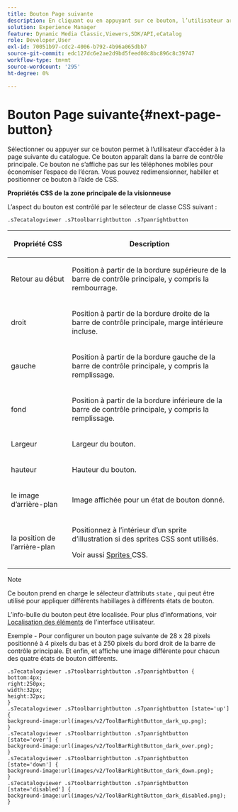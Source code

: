 ```yaml
---
title: Bouton Page suivante
description: En cliquant ou en appuyant sur ce bouton, l’utilisateur arrive à la page suivante du catalogue. Ce bouton apparaît dans la barre de contrôle principale. Ce bouton n'est pas affiché sur les téléphones mobiles pour économiser l'espace de l'écran. Vous pouvez dimensionner, habiller et positionner ce bouton à l’aide de CSS.
solution: Experience Manager
feature: Dynamic Media Classic,Viewers,SDK/API,eCatalog
role: Developer,User
exl-id: 70051b97-cdc2-4006-b792-4b96a065dbb7
source-git-commit: edc127dc6e2ae2d9bd5feed08c8bc896c8c39747
workflow-type: tm+mt
source-wordcount: '295'
ht-degree: 0%

---
```


# Bouton Page suivante{#next-page-button}

Sélectionner ou appuyer sur ce bouton permet à l’utilisateur d’accéder à la page suivante du catalogue. Ce bouton apparaît dans la barre de contrôle principale. Ce bouton ne s’affiche pas sur les téléphones mobiles pour économiser l’espace de l’écran. Vous pouvez redimensionner, habiller et positionner ce bouton à l’aide de CSS.

<!--<a id="section_6C008EE11212461FA744F2540D38C295"></a>-->

**Propriétés CSS de la zone principale de la visionneuse**

L’aspect du bouton est contrôlé par le sélecteur de classe CSS suivant :

`.s7ecatalogviewer .s7toolbarrightbutton .s7panrightbutton`

<table id="table_94EE3F5BBE4547C0B4943471CEE7EDE4"> 
 <thead> 
  <tr> 
   <th colname="col1" class="entry"> <p> Propriété CSS </p> </th> 
   <th colname="col2" class="entry"> <p>Description </p> </th> 
  </tr> 
 </thead>
 <tbody> 
  <tr> 
   <td colname="col1"> <p> <span class="codeph"> Retour au début </span> </p> </td> 
   <td colname="col2"> <p>Position à partir de la bordure supérieure de la barre de contrôle principale, y compris la rembourrage. </p> </td> 
  </tr> 
  <tr> 
   <td colname="col1"> <p> <span class="codeph"> droit </span> </p> </td> 
   <td colname="col2"> <p>Position à partir de la bordure droite de la barre de contrôle principale, marge intérieure incluse. </p> </td> 
  </tr> 
  <tr> 
   <td colname="col1"> <p> <span class="codeph"> gauche </span> </p> </td> 
   <td colname="col2"> <p>Position à partir de la bordure gauche de la barre de contrôle principale, y compris la remplissage. </p> </td> 
  </tr> 
  <tr> 
   <td colname="col1"> <p> <span class="codeph"> fond </span> </p> </td> 
   <td colname="col2"> <p>Position à partir de la bordure inférieure de la barre de contrôle principale, y compris la remplissage. </p> </td> 
  </tr> 
  <tr> 
   <td colname="col1"> <p> <span class="codeph"> Largeur </span> </p> </td> 
   <td colname="col2"> <p>Largeur du bouton. </p> </td> 
  </tr> 
  <tr> 
   <td colname="col1"> <p> <span class="codeph"> hauteur </span> </p> </td> 
   <td colname="col2"> <p>Hauteur du bouton. </p> </td> 
  </tr> 
  <tr> 
   <td colname="col1"> <p> <span class="codeph"> le </span> image d’arrière-plan </p> </td> 
   <td colname="col2"> <p>Image affichée pour un état de bouton donné. </p> </td> 
  </tr> 
  <tr> 
   <td colname="col1"> <p> <span class="codeph"> la position de l’arrière-plan </span> </p> </td> 
   <td colname="col2"> <p> Positionnez à l’intérieur d’un sprite d’illustration si des sprites CSS sont utilisés. </p> <p>Voir aussi <a href="../../../c-html5-s7-aem-asset-viewers/c-html5-20-ecatalog-viewer-about/c-html5-20-ecatalog-viewer-customizingviewer/c-html5-20-ecatalog-viewer-customizingviewer.md#section-9d570f95eb2443aca74c1b02f6e89aff" format="dita" scope="local"> Sprites </a>CSS. </p> </td> 
  </tr> 
 </tbody> 
</table>

>[!NOTE]
>
>Ce bouton prend en charge le sélecteur d’attributs `state` , qui peut être utilisé pour appliquer différents habillages à différents états de bouton.

L’info-bulle du bouton peut être localisée. Pour plus d’informations, voir [Localisation des éléments](../../../c-html5-s7-aem-asset-viewers/c-html5-20-ecatalog-viewer-about/c-html5-20-ecatalog-viewer-localization.md#concept-cbfc39344c494eb7b9f6a272cff0cc74) de l’interface utilisateur.

Exemple - Pour configurer un bouton page suivante de 28 x 28 pixels positionné à 4 pixels du bas et à 250 pixels du bord droit de la barre de contrôle principale. Et enfin, et affiche une image différente pour chacun des quatre états de bouton différents.

```
.s7ecatalogviewer .s7toolbarrightbutton .s7panrightbutton { 
bottom:4px; 
right:250px; 
width:32px; 
height:32px; 
} 
.s7ecatalogviewer .s7toolbarrightbutton .s7panrightbutton [state='up'] { 
background-image:url(images/v2/ToolBarRightButton_dark_up.png); 
} 
.s7ecatalogviewer .s7toolbarrightbutton .s7panrightbutton [state='over'] {  
background-image:url(images/v2/ToolBarRightButton_dark_over.png); 
} 
.s7ecatalogviewer .s7toolbarrightbutton .s7panrightbutton [state='down'] {  
background-image:url(images/v2/ToolBarRightButton_dark_down.png); 
} 
.s7ecatalogviewer .s7toolbarrightbutton .s7panrightbutton [state='disabled'] { 
background-image:url(images/v2/ToolBarRightButton_dark_disabled.png); 
}
```
